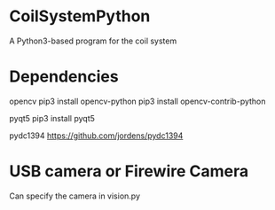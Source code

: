 # CoilSystemPython

A Python3-based program for the coil system

# Dependencies

opencv
pip3 install opencv-python
pip3 install opencv-contrib-python

pyqt5
pip3 install pyqt5

pydc1394
https://github.com/jordens/pydc1394

# USB camera or Firewire Camera

Can specify the camera in vision.py
